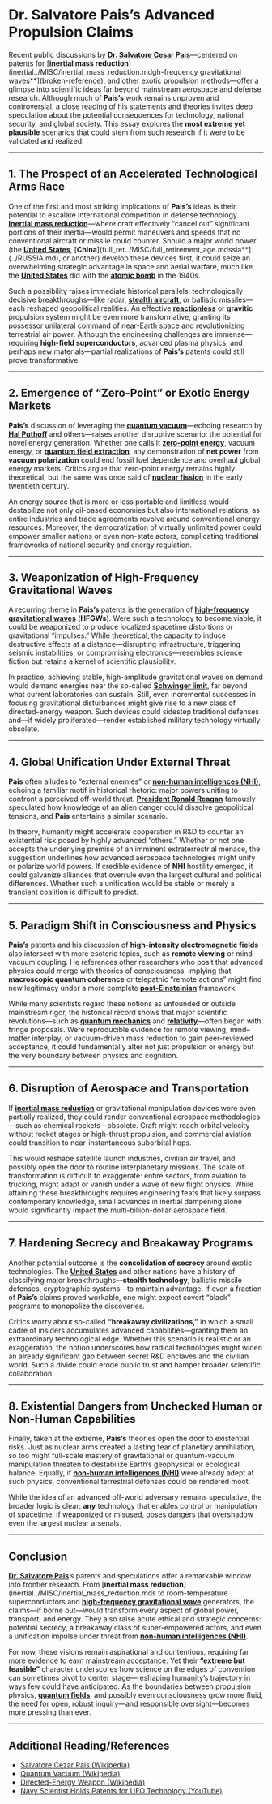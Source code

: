 # Dr. Salvatore Pais’s Advanced Propulsion Claims

Recent public discussions by [**Dr. Salvatore Cesar Pais**](broken-reference)—centered on patents for [**inertial mass reduction**](inertial../MISC/inertial_mass_reduction.mdgh-frequency gravitational waves**](broken-reference), and other exotic propulsion methods—offer a glimpse into scientific ideas far beyond mainstream aerospace and defense research. Although much of **Pais’s** work remains unproven and controversial, a close reading of his statements and theories invites deep speculation about the potential consequences for technology, national security, and global society. This essay explores the **most extreme yet plausible** scenarios that could stem from such research if it were to be validated and realized.

***

## 1. The Prospect of an Accelerated Technological Arms Race

One of the first and most striking implications of **Pais’s** ideas is their potential to escalate international competition in defense technology. [**Inertial mass reduction**](../MISC/inertial_mass_reduction.md)—where craft effectively “cancel out” significant portions of their inertia—would permit maneuvers and speeds that no conventional aircraft or missile could counter. Should a major world power (the [**United States**](broken-reference), [**China**](full_ret../MISC/full_retirement_age.mdssia**](../RUSSIA.md), or another) develop these devices first, it could seize an overwhelming strategic advantage in space and aerial warfare, much like the [**United States**](broken-reference) did with the [**atomic bomb**](https://en.wikipedia.org/wiki/Atomic_bomb) in the 1940s.

Such a possibility raises immediate historical parallels: technologically decisive breakthroughs—like radar, [**stealth aircraft**](https://en.wikipedia.org/wiki/Stealth_aircraft), or ballistic missiles—each reshaped geopolitical realities. An effective [**reactionless**](broken-reference) or **gravitic** propulsion system might be even more transformative, granting its possessor unilateral command of near-Earth space and revolutionizing terrestrial air power. Although the engineering challenges are immense—requiring **high-field superconductors**, advanced plasma physics, and perhaps new materials—partial realizations of **Pais’s** patents could still prove transformative.

***

## 2. Emergence of “Zero-Point” or Exotic Energy Markets

**Pais’s** discussion of leveraging the [**quantum vacuum**](broken-reference)—echoing research by [**Hal Puthoff**](broken-reference) and others—raises another disruptive scenario: the potential for novel energy generation. Whether one calls it [**zero-point energy**](broken-reference), vacuum energy, or [**quantum field extraction**](broken-reference), any demonstration of **net power** from **vacuum polarization** could end fossil fuel dependence and overhaul global energy markets. Critics argue that zero-point energy remains highly theoretical, but the same was once said of [**nuclear fission**](https://en.wikipedia.org/wiki/Nuclear_fission) in the early twentieth century.

An energy source that is more or less portable and limitless would destabilize not only oil-based economies but also international relations, as entire industries and trade agreements revolve around conventional energy resources. Moreover, the democratization of virtually unlimited power could empower smaller nations or even non-state actors, complicating traditional frameworks of national security and energy regulation.

***

## 3. Weaponization of High-Frequency Gravitational Waves

A recurring theme in **Pais’s** patents is the generation of [**high-frequency gravitational waves**](broken-reference) (**HFGWs**). Were such a technology to become viable, it could be weaponized to produce localized spacetime distortions or gravitational “impulses.” While theoretical, the capacity to induce destructive effects at a distance—disrupting infrastructure, triggering seismic instabilities, or compromising electronics—resembles science fiction but retains a kernel of scientific plausibility.

In practice, achieving stable, high-amplitude gravitational waves on demand would demand energies near the so-called [**Schwinger limit**](../MISC/schwinger_limit.md), far beyond what current laboratories can sustain. Still, even incremental successes in focusing gravitational disturbances might give rise to a new class of directed-energy weapon. Such devices could sidestep traditional defenses and—if widely proliferated—render established military technology virtually obsolete.

***

## 4. Global Unification Under External Threat

**Pais** often alludes to “external enemies” or [**non-human intelligences (NHI)**](broken-reference), echoing a familiar motif in historical rhetoric: major powers uniting to confront a perceived off-world threat. [**President Ronald Reagan**](https://en.wikipedia.org/wiki/Ronald_Reagan) famously speculated how knowledge of an alien danger could dissolve geopolitical tensions, and **Pais** entertains a similar scenario.

In theory, humanity might accelerate cooperation in R\&D to counter an existential risk posed by highly advanced “others.” Whether or not one accepts the underlying premise of an imminent extraterrestrial menace, the suggestion underlines how advanced aerospace technologies might unify or polarize world powers. If credible evidence of **NHI** hostility emerged, it could galvanize alliances that overrule even the largest cultural and political differences. Whether such a unification would be stable or merely a transient coalition is difficult to predict.

***

## 5. Paradigm Shift in Consciousness and Physics

**Pais’s** patents and his discussion of **high-intensity electromagnetic fields** also intersect with more esoteric topics, such as **remote viewing** or mind–vacuum coupling. He references other researchers who posit that advanced physics could merge with theories of consciousness, implying that **macroscopic quantum coherence** or telepathic “remote actions” might find new legitimacy under a more complete [**post-Einsteinian**](../POST_EINSTEINIAN.md) framework.

While many scientists regard these notions as unfounded or outside mainstream rigor, the historical record shows that major scientific revolutions—such as [**quantum mechanics**](https://en.wikipedia.org/wiki/Quantum_mechanics) and [**relativity**](https://en.wikipedia.org/wiki/Theory_of_relativity)—often began with fringe proposals. Were reproducible evidence for remote viewing, mind–matter interplay, or vacuum-driven mass reduction to gain peer-reviewed acceptance, it could fundamentally alter not just propulsion or energy but the very boundary between physics and cognition.

***

## 6. Disruption of Aerospace and Transportation

If [**inertial mass reduction**](../MISC/inertial_mass_reduction.md) or gravitational manipulation devices were even partially realized, they could render conventional aerospace methodologies—such as chemical rockets—obsolete. Craft might reach orbital velocity without rocket stages or high-thrust propulsion, and commercial aviation could transition to near-instantaneous suborbital hops.

This would reshape satellite launch industries, civilian air travel, and possibly open the door to routine interplanetary missions. The scale of transformation is difficult to exaggerate: entire sectors, from aviation to trucking, might adapt or vanish under a wave of new flight physics. While attaining these breakthroughs requires engineering feats that likely surpass contemporary knowledge, small advances in inertial dampening alone would significantly impact the multi-billion-dollar aerospace field.

***

## 7. Hardening Secrecy and Breakaway Programs

Another potential outcome is the **consolidation of secrecy** around exotic technologies. The [**United States**](broken-reference) and other nations have a history of classifying major breakthroughs—**stealth technology**, ballistic missile defenses, cryptographic systems—to maintain advantage. If even a fraction of **Pais’s** claims proved workable, one might expect covert “black” programs to monopolize the discoveries.

Critics worry about so-called **“breakaway civilizations,”** in which a small cadre of insiders accumulates advanced capabilities—granting them an extraordinary technological edge. Whether this scenario is realistic or an exaggeration, the notion underscores how radical technologies might widen an already significant gap between secret R\&D enclaves and the civilian world. Such a divide could erode public trust and hamper broader scientific collaboration.

***

## 8. Existential Dangers from Unchecked Human or Non-Human Capabilities

Finally, taken at the extreme, **Pais’s** theories open the door to existential risks. Just as nuclear arms created a lasting fear of planetary annihilation, so too might full-scale mastery of gravitational or quantum-vacuum manipulation threaten to destabilize Earth’s geophysical or ecological balance. Equally, if [**non-human intelligences (NHI)**](broken-reference) were already adept at such physics, conventional terrestrial defenses could be rendered moot.

While the idea of an advanced off-world adversary remains speculative, the broader logic is clear: **any** technology that enables control or manipulation of spacetime, if weaponized or misused, poses dangers that overshadow even the largest nuclear arsenals.

***

## Conclusion

[**Dr. Salvatore Pais**](broken-reference)’s patents and speculations offer a remarkable window into frontier research. From [**inertial mass reduction**](inertial../MISC/inertial_mass_reduction.mds to room-temperature superconductors and [**high-frequency gravitational wave**](broken-reference) generators, the claims—if borne out—would transform every aspect of global power, transport, and energy. They also raise acute ethical and strategic concerns: potential secrecy, a breakaway class of super-empowered actors, and even a unification impulse under threat from [**non-human intelligences (NHI)**](broken-reference).

For now, these visions remain aspirational and contentious, requiring far more evidence to earn mainstream acceptance. Yet their **“extreme but feasible”** character underscores how science on the edges of convention can sometimes pivot to center stage—reshaping humanity’s trajectory in ways few could have anticipated. As the boundaries between propulsion physics, [**quantum fields**](broken-reference), and possibly even consciousness grow more fluid, the need for open, robust inquiry—and responsible oversight—becomes more pressing than ever.

***

## Additional Reading/References

* [Salvatore Cezar Pais (Wikipedia)](https://en.wikipedia.org/wiki/Salvatore_Cezar_Pais)
* [Quantum Vacuum (Wikipedia)](https://en.wikipedia.org/wiki/Quantum_vacuum_state)
* [Directed-Energy Weapon (Wikipedia)](https://en.wikipedia.org/wiki/Directed-energy_weapon)
* [Navy Scientist Holds Patents for UFO Technology (YouTube)](https://youtu.be/8TYMQOUDQBo)
